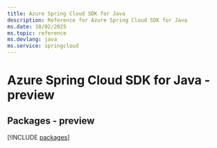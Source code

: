 ```yaml
---
title: Azure Spring Cloud SDK for Java
description: Reference for Azure Spring Cloud SDK for Java
ms.date: 10/02/2025
ms.topic: reference
ms.devlang: java
ms.service: springcloud
---
```

# Azure Spring Cloud SDK for Java - preview
## Packages - preview
[!INCLUDE [packages](spring-cloud-index.md)]